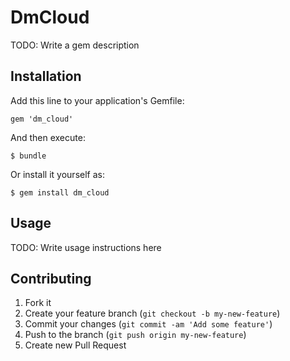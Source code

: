 # DmCloud

TODO: Write a gem description

## Installation

Add this line to your application's Gemfile:

    gem 'dm_cloud'

And then execute:

    $ bundle

Or install it yourself as:

    $ gem install dm_cloud

## Usage

TODO: Write usage instructions here

## Contributing

1. Fork it
2. Create your feature branch (`git checkout -b my-new-feature`)
3. Commit your changes (`git commit -am 'Add some feature'`)
4. Push to the branch (`git push origin my-new-feature`)
5. Create new Pull Request
